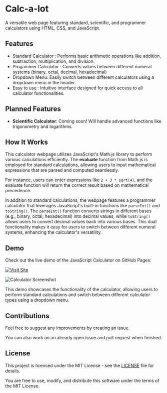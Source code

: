 # Calc-a-lot

A versatile web page featuring standard, scientific, and programmer calculators using HTML, CSS, and JavaScript.

## Features

- Standard Calculator : Performs basic arithmetic operations like addition, subtraction, multiplication, and division.
- Progammer Calculator : Converts values between different numeral systems (binary, octal, decimal, hexadecimal)
- Dropdown Menu: Easily switch between different calculators using a dropdown menu in the header.
- Easy to use : Intuitive interface designed for quick access to all calculator functionalities.

## Planned Features

- **Scientific Calculator**: Coming soon! Will handle advanced functions like trigonometry and logarithms.

## How It Works

This calculator webpage utilizes JavaScript's Math.js library to perform various calculations efficiently. The **evaluate** function from Math.js is employed for standard calculations, allowing users to input mathematical expressions that are parsed and computed seamlessly. 

For instance, users can enter expressions like `2 + 3 * sqrt(4)`, and the evaluate function will return the correct result based on mathematical precedence.

In addition to standard calculations, the webpage features a programmer calculator that leverages JavaScript's built-in functions like `parseInt()` and `toString()`. The `parseInt()` function converts strings in different bases (e.g., binary, octal, hexadecimal) into decimal values, while `toString()` allows users to convert decimal values back into various bases. This dual functionality makes it easy for users to switch between different numeral systems, enhancing the calculator's versatility.

## Demo

Check out the live demo of the JavaScript Calculator on GitHub Pages:

[![Visit Site](https://img.shields.io/badge/Visit%20Site-Click%20Here-brightgreen)](https://rudee-Sb.github.io/Calc-a-lot/)

![Calculator Screenshot](https://github.com/user-attachments/assets/54dee9c9-27b6-4734-80c1-4e7a25f2a95e)

This demo showcases the functionality of the calculator, allowing users to perform standard calculations and switch between different calculator types using a dropdown menu.

## Contributions

Feel free to suggest any improvements by creating an issue.

You can also work on an already open issue and pull request when finished.

## License

This project is licensed under the MIT License - see the [LICENSE](LICENSE) file for details.

You are free to use, modify, and distribute this software under the terms of the MIT License.

